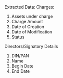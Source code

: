 Extracted Data:
Charges:
1. Assets under charge
2. Charge Amount
3. Date of Creation
4. Date of Modification
5. Status

Directors/Signatory Details
1. DIN/PAN
2. Name
3. Begin Date
4. End Date
